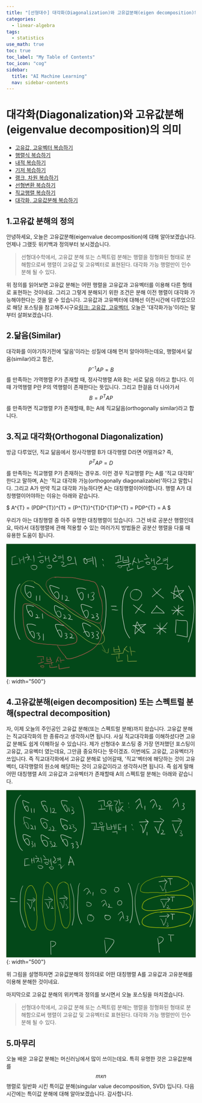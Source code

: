 ```yaml
---
title: "[선형대수] 대각화(Diagonalization)와 고유값분해(eigen decomposition)의 의미" 
categories:
  - linear-algebra
tags:
  - statistics
use_math: true
toc: true
toc_label: "My Table of Contents"
toc_icon: "cog"
sidebar:
  title: "AI Machine Learning"
  nav: sidebar-contents
---
```



# 대각화(Diagonalization)와 고유값분해(eigenvalue decomposition)의 의미

* [고유값, 고유벡터 복습하기](https://losskatsu.github.io/linear-algebra/eigen/)
* [행렬식 복습하기](https://losskatsu.github.io/linear-algebra/determinant/)
* [내적 복습하기](https://losskatsu.github.io/linear-algebra/innerproduct/)
* [기저 복습하기](https://losskatsu.github.io/linear-algebra/basis/)
* [랭크, 차원 복습하기](https://losskatsu.github.io/linear-algebra/rank-dim/)
* [선형변환 복습하기](https://losskatsu.github.io/linear-algebra/linear-trans/)
* [직교행렬 복습하기](https://losskatsu.github.io/linear-algebra/orthogonal/)
* [대각화, 고유값분해 복습하기](https://losskatsu.github.io/linear-algebra/eigen-decomposition/)

## 1.고유값 분해의 정의

안녕하세요, 오늘은 고유값분해(eigenvalue decomposition)에 대해 알아보겠습니다. 언제나 그랬듯 위키백과 정의부터 보시겠습니다.

> 선형대수학에서, 고유값 분해 또는 스펙트럼 분해는 행렬을 정형화된 형태로 분해함으로써 행렬이 고유값 및 고유벡터로 표현된다. 
대각화 가능 행렬만이 인수분해 될 수 있다. 

위 정의를 읽어보면 고유값 분해는 어떤 행렬을 고유값과 고유벡터를 이용해 다른 형태로 표현하는 것이네요. 
그리고 그렇게 분해되기 위한 조건은 분해 이전 행렬이 대각화 가능해야한다는 것을 알 수 있습니다. 
고유값과 고유벡터에 대해선 이전시간에 다루었으므로 해당 포스팅을 참고해주시구요[링크: 고유값, 고유벡터](https://losskatsu.github.io/linear-algebra/eigen/), 
오늘은 '대각화가능'이라는 말부터 살펴보겠습니다.

## 2.닮음(Similar)

대각화를 이야기하기전에 '닮음'이라는 성질에 대해 먼저 알아야하는데요, 
행렬에서 닮음(similar)라고 함은, $$P^{-1}AP = B$$를 만족하는 가역행렬 P가 존재할 때, 
정사각행렬 A와 B는 서로 닮음 이라고 합니다. 
이 때 가역행렬 P란 P의 역행렬이 존재한다는 뜻입니다. 
그리고 한걸음 더 나아가서 $$ B = P^{T}AP$$를 만족하면 직교행렬 P가 존재할때, 
B는 A에 직교닮음(orthogonally similar)라고 합니다.

## 3.직교 대각화(Orthogonal Diagonalization)

방금 다루었던, 직교 닮음에서 정사각행렬 B가 대각행렬 D라면 어떨까요? 
즉, $$P^{T}AP = D$$를 만족하는 직교행렬 P가 존재하는 경우죠. 
이런 경우 직교행렬 P는 A를 '직교 대각화' 한다고 말하며, 
A는 '직교 대각화 가능(orthogonally diagonalizable)'하다고 말합니다. 
그리고 A가 만약 직교 대각화 가능하다면 A는 대칭행렬이어야합니다. 
행렬 A가 대칭행렬이어야하는 이유는 아래와 같습니다.

$ A^{T} = (PDP^{T})^{T} = (P^{T})^{T}D^{T}P^{T} = PDP^{T} = A $

우리가 아는 대칭행렬 중 아주 유명한 대칭행렬이 있습니다. 
그건 바로 공분산 행렬인데요, 
따라서 대칭행렬에 관해 적용할 수 있는 여러가지 방법들은 공분산 행렬을 다룰 때 유용한 도움이 됩니다. 

![figure01](/assets/images/eigen_decomposition/covariance_matrix.jpg){: width="500"}

## 4.고유값분해(eigen decomposition) 또는 스펙트럴 분해(spectral decomposition)

자, 이제 오늘의 주인공인 고유값 분해(또는 스펙트럴 분해)까지 왔습니다. 
고유값 분해는 직교대각화의 한 종류라고 생각하시면 됩니다. 
사실 직교대각화를 이해하셨다면 고유값 분해도 쉽게 이해하실 수 있습니다. 
제가 선형대수 포스팅 중 가장 먼저했던 포스팅이 고유값, 고유벡터 였는데요, 그만큼 중요하다는 뜻이겠죠. 
이번에도 고유값, 고유벡터가 쓰입니다. 
즉 직교대각화에서 고유값 분해로 넘어갈때, '직교'벡터에 해당하는 것이 고유벡터, 
대각행렬의 원소에 해당하는 것이 고유값이라고 생각하시면 됩니다. 
즉 쉽게 말해 어떤 대칭행렬 A의 고유값과 고유벡터가 존재할때 A의 스펙트럴 분해는 아래와 같습니다.

![figure02](/assets/images/eigen_decomposition/covariance_matrix2.jpg){: width="500"}

위 그림을 설명하자면 고유값분해의 정의대로 어떤 대칭행렬 A를 고유값과 고유분해를 이용해 분해한 것이네요.

마지막으로 고유값 분해의 위키백과 정의를 보시면서 오늘 포스팅을 마치겠습니다.

> 선형대수학에서, 고유값 분해 또는 스펙트럼 분해는 행렬을 정형화된 형태로 분해함으로써 행렬이 고유값 및 고유벡터로 표현된다. 
대각화 가능 행렬만이 인수분해 될 수 있다.

## 5.마무리

오늘 배운 고유값 분해는 머신러닝에서 많이 쓰이는데요. 
특히 유명한 것은 고유값분해를 $$m x n$$ 행렬로 일반화 시킨 특이값 분해(singular value decomposition, SVD) 입니다. 
다음 시간에는 특이값 분해에 대해 알아보겠습니다. 감사합니다. 
